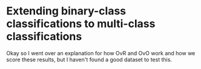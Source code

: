 # Extending binary-class classifications to multi-class classifications

Okay so I went over an explanation for how OvR and OvO work and how we score these results, but I haven't found a good dataset to test this.